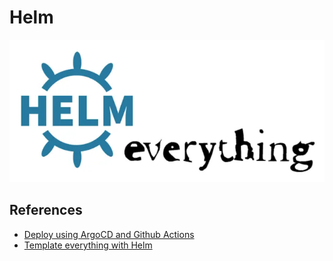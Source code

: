 # Helm

![alt text](image.png)

## References

- [Deploy using ArgoCD and Github Actions](https://medium.com/@mssantossousa/deploy-using-argocd-and-github-actions-888f7370e480)
- [Template everything with Helm](https://medium.com/@maorfr/template-everything-with-helm-48e5a32ff72d)